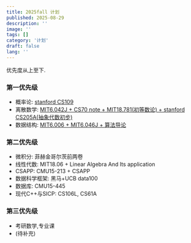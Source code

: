 ```yaml
---
title: 2025fall 计划
published: 2025-08-29
description: ''
image: ''
tags: []
category: '计划'
draft: false 
lang: ''
---
```

优先度从上至下.
### 第一优先级
- 概率论: [stanford CS109](../概率论0-引言/)
- 离散数学: [MIT6.042J + CS70 note + MIT18.781(初等数论) + stanford CS205A(抽象代数初步)](../离散数学1-证明/)
- 数据结构: [MIT6.006 + MIT6.046J + 算法导论](../算法导论0-引言/)
### 第二优先级
- 微积分: 菲赫金哥尔茨前两卷
- 线性代数: MIT18.06 + Linear Algebra And Its application
- CSAPP: CMU15-213 + CSAPP
- 数据科学框架: 黑马+UCB data100
- 数据库: CMU15-445
- 现代C++与SICP: CS106L, CS61A

### 第三优先级
- 考研数学,专业课
- (待补充)